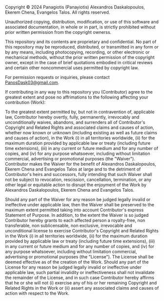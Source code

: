 Copyright © 2024 Panagiotis (Panayiotis) Alexandros Daskalopoulos, Ekerem Chena, Evangelos Talos. All rights reserved.

Unauthorized copying, distribution, modification, or use of this software and associated documentation, in whole or in part, is strictly prohibited without prior written permission from the copyright ownerss.

This repository and its contents are proprietary and confidential. No part of this repository may be reproduced, distributed, or transmitted in any form or by any means, including photocopying, recording, or other electronic or mechanical methods, without the prior written permission of the copyright owner, except in the case of brief quotations embodied in critical reviews and certain other noncommercial uses permitted by copyright law.

For permission requests or inquiries, please contact <PanosDask03@gmail.com>.

If contributing in any way to this repository you (Contributor) agree to the greatest extent and pose no affrimations to the following affecting your contribution (Work):

To the greatest extent permitted by, but not in contravention of, applicable law, Contributor hereby overtly, fully, permanently, irrevocably and unconditionally waives, abandons, and surrenders all of Contributor's Copyright and Related Rights and associated claims and causes of action, whether now known or unknown (including existing as well as future claims and causes of action), in the Work (i) in all territories worldwide, (ii) for the maximum duration provided by applicable law or treaty (including future time extensions), (iii) in any current or future medium and for any number of copies, and (iv) for any purpose whatsoever, including without limitation commercial, advertising or promotional purposes (the "Waiver"). Contributor makes the Waiver for the benefit of Alexandros Daskalopoulos, Ekerem Chena and Evangelos Talos at large and to the detriment of Contributor's heirs and successors, fully intending that such Waiver shall not be subject to revocation, rescission, cancellation, termination, or any other legal or equitable action to disrupt the enjoyment of the Work by Alexandros Daskalopoulos, Ekerem Chena and Evangelos Talos.

Should any part of the Waiver for any reason be judged legally invalid or ineffective under applicable law, then the Waiver shall be preserved to the maximum extent permitted taking into account Contributor's express Statement of Purpose. In addition, to the extent the Waiver is so judged Contributor hereby grants to each affected person a royalty-free, non transferable, non sublicensable, non exclusive, irrevocable and unconditional license to exercise Contributor's Copyright and Related Rights in the Work (i) in all territories worldwide, (ii) for the maximum duration provided by applicable law or treaty (including future time extensions), (iii) in any current or future medium and for any number of copies, and (iv) for any purpose whatsoever, including without limitation commercial, advertising or promotional purposes (the "License"). The License shall be deemed effective as of the creation of the Work. Should any part of the License for any reason be judged legally invalid or ineffective under applicable law, such partial invalidity or ineffectiveness shall not invalidate the remainder of the License, and in such case Contributor hereby affirms that he or she will not (i) exercise any of his or her remaining Copyright and Related Rights in the Work or (ii) assert any associated claims and causes of action with respect to the Work.
